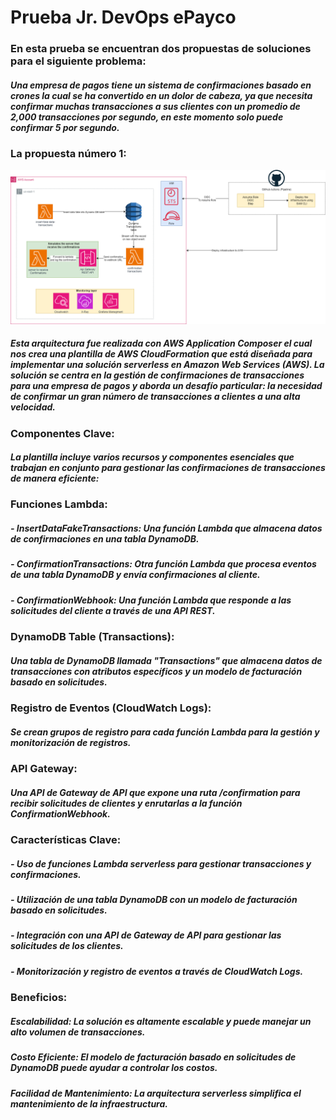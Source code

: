 # Prueba Jr. DevOps ePayco

### En esta prueba se encuentran dos propuestas de soluciones para el siguiente problema: 

##### Una empresa de pagos tiene un sistema de confirmaciones basado en crones la cual se ha convertido en un dolor de cabeza, ya que necesita confirmar muchas transacciones a sus clientes con un promedio de 2,000 transacciones por segundo, en este momento solo puede confirmar 5 por segundo.

### La propuesta número 1:

![](DiagramaPropuesta1.png)

##### Esta arquitectura fue realizada con AWS Application Composer el cual nos crea una plantilla de AWS CloudFormation que está diseñada para implementar una solución serverless en Amazon Web Services (AWS). La solución se centra en la gestión de confirmaciones de transacciones para una empresa de pagos y aborda un desafío particular: la necesidad de confirmar un gran número de transacciones a clientes a una alta velocidad.

### Componentes Clave:

##### La plantilla incluye varios recursos y componentes esenciales que trabajan en conjunto para gestionar las confirmaciones de transacciones de manera eficiente:

### Funciones Lambda:

##### - InsertDataFakeTransactions: Una función Lambda que almacena datos de confirmaciones en una tabla DynamoDB.
##### - ConfirmationTransactions: Otra función Lambda que procesa eventos de una tabla DynamoDB y envía confirmaciones al cliente.
##### - ConfirmationWebhook: Una función Lambda que responde a las solicitudes del cliente a través de una API REST.

### DynamoDB Table (Transactions):

##### Una tabla de DynamoDB llamada "Transactions" que almacena datos de transacciones con atributos específicos y un modelo de facturación basado en solicitudes.
### Registro de Eventos (CloudWatch Logs):

##### Se crean grupos de registro para cada función Lambda para la gestión y monitorización de registros.
### API Gateway:

##### Una API de Gateway de API que expone una ruta /confirmation para recibir solicitudes de clientes y enrutarlas a la función ConfirmationWebhook.
### Características Clave:

##### - Uso de funciones Lambda serverless para gestionar transacciones y confirmaciones.
##### - Utilización de una tabla DynamoDB con un modelo de facturación basado en solicitudes.
##### - Integración con una API de Gateway de API para gestionar las solicitudes de los clientes.
##### - Monitorización y registro de eventos a través de CloudWatch Logs.
### Beneficios:

##### Escalabilidad: La solución es altamente escalable y puede manejar un alto volumen de transacciones.
##### Costo Eficiente: El modelo de facturación basado en solicitudes de DynamoDB puede ayudar a controlar los costos.
##### Facilidad de Mantenimiento: La arquitectura serverless simplifica el mantenimiento de la infraestructura.
